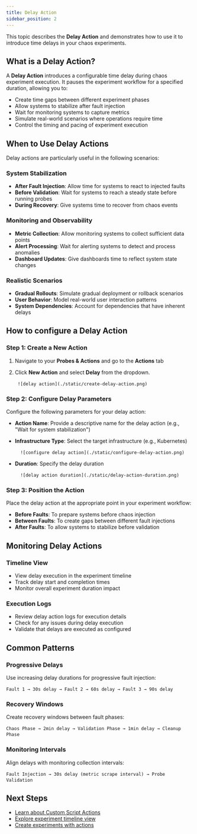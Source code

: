 ```yaml
---
title: Delay Action
sidebar_position: 2
---
```


This topic describes the **Delay Action** and demonstrates how to use it to introduce time delays in your chaos experiments.

## What is a Delay Action?

A **Delay Action** introduces a configurable time delay during chaos experiment execution. It pauses the experiment workflow for a specified duration, allowing you to:

- Create time gaps between different experiment phases
- Allow systems to stabilize after fault injection
- Wait for monitoring systems to capture metrics
- Simulate real-world scenarios where operations require time
- Control the timing and pacing of experiment execution

## When to Use Delay Actions

Delay actions are particularly useful in the following scenarios:

### System Stabilization
- **After Fault Injection**: Allow time for systems to react to injected faults
- **Before Validation**: Wait for systems to reach a steady state before running probes
- **During Recovery**: Give systems time to recover from chaos events

### Monitoring and Observability
- **Metric Collection**: Allow monitoring systems to collect sufficient data points
- **Alert Processing**: Wait for alerting systems to detect and process anomalies
- **Dashboard Updates**: Give dashboards time to reflect system state changes

### Realistic Scenarios
- **Gradual Rollouts**: Simulate gradual deployment or rollback scenarios
- **User Behavior**: Model real-world user interaction patterns
- **System Dependencies**: Account for dependencies that have inherent delays

## How to configure a Delay Action

### Step 1: Create a New Action

1. Navigate to your **Probes & Actions**  and go to the **Actions** tab
2. Click **New Action** and select **Delay** from the dropdown.

        ![delay action](./static/create-delay-action.png)

### Step 2: Configure Delay Parameters

Configure the following parameters for your delay action:

- **Action Name**: Provide a descriptive name for the delay action (e.g., "Wait for system stabilization")
- **Infrastructure Type**: Select the target infrastructure (e.g., Kubernetes)

        ![configure delay action](./static/configure-delay-action.png)

- **Duration**: Specify the delay duration

        ![delay action duration](./static/delay-action-duration.png)

### Step 3: Position the Action

Place the delay action at the appropriate point in your experiment workflow:
- **Before Faults**: To prepare systems before chaos injection
- **Between Faults**: To create gaps between different fault injections
- **After Faults**: To allow systems to stabilize before validation

## Monitoring Delay Actions

### Timeline View
- View delay execution in the experiment timeline
- Track delay start and completion times
- Monitor overall experiment duration impact

### Execution Logs
- Review delay action logs for execution details
- Check for any issues during delay execution
- Validate that delays are executed as configured

## Common Patterns

### Progressive Delays
Use increasing delay durations for progressive fault injection:
```
Fault 1 → 30s delay → Fault 2 → 60s delay → Fault 3 → 90s delay
```

### Recovery Windows
Create recovery windows between fault phases:
```
Chaos Phase → 2min delay → Validation Phase → 1min delay → Cleanup Phase
```

### Monitoring Intervals
Align delays with monitoring collection intervals:
```
Fault Injection → 30s delay (metric scrape interval) → Probe Validation
```

## Next Steps

- [Learn about Custom Script Actions](./custom-script-action)
- [Explore experiment timeline view](/docs/chaos-engineering/guides/chaos-experiments/timeline-view-experiments)
- [Create experiments with actions](/docs/chaos-engineering/guides/chaos-experiments/create-experiments)

